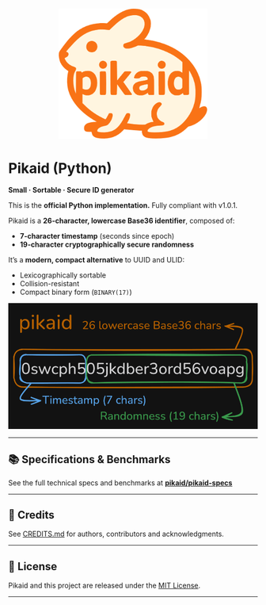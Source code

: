 <p align="center">
  <img src="https://raw.githubusercontent.com/pikaid/pikaid-python/refs/heads/main/logo.png" alt="pikaid" width="300" />
</p>

# Pikaid (Python)
**Small · Sortable · Secure ID generator**

This is the **official Python implementation.** Fully compliant with v1.0.1.

Pikaid is a **26-character, lowercase Base36 identifier**, composed of:
- **7-character timestamp** (seconds since epoch)
- **19-character cryptographically secure randomness**

It’s a **modern, compact alternative** to UUID and ULID:
- Lexicographically sortable
- Collision-resistant
- Compact binary form (`BINARY(17)`)

![pikaid structure](https://raw.githubusercontent.com/pikaid/pikaid-python/refs/heads/main/structure.png)

---

## 📚 Specifications & Benchmarks
See the full technical specs and benchmarks at
[**pikaid/pikaid-specs**](https://github.com/pikaid/pikaid-specs)

---

## 🙏 Credits

See [CREDITS.md](./CREDITS.md) for authors, contributors and acknowledgments.


---

## 📜 License

Pikaid and this project are released under the [MIT License](./LICENSE).

---
